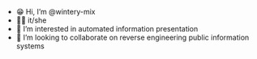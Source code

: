 - 😁 Hi, I’m @wintery-mix
- 🏳️‍⚧️ it/she
- 👀 I’m interested in automated information presentation
- 💞️ I’m looking to collaborate on reverse engineering public information systems

